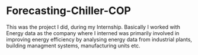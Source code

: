 # Forecasting-Chiller-COP
This was the project I did, during my Internship. Basically I worked with Energy data as the company where I interned was primarily involved in improving energy efficiency by analysing energy data from industrial plants, building managment systems, manufacturing units etc. 
